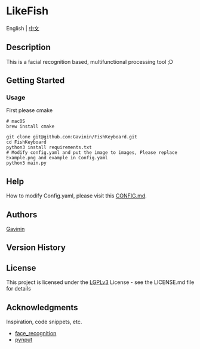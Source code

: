 # LikeFish

English | [中文](docs%2FREADME_ZH.md)

## Description

This is a facial recognition based, multifunctional processing tool ;D

## Getting Started

### Usage

First please cmake
```shell
# macOS
brew install cmake
```

```shell
git clone git@github.com:Gavinin/FishKeyboard.git
cd FishKeyboard
python3 install requirements.txt
# Modify config.yaml and put the image to images, Please replace Example.png and example in Config.yaml
python3 main.py
```

## Help
How to modify Config.yaml, please visit this [CONFIG.md](docs%2FCONFIG.md).



## Authors

[Gavinin](https://github.com/Gavinin)

## Version History

## License

This project is licensed under the [LGPLv3](LICENSE) License - see the LICENSE.md file for details

## Acknowledgments

Inspiration, code snippets, etc.
* [face_recognition](https://github.com/ageitgey/face_recognition)
* [pynput](https://pynput.readthedocs.io/en/latest/index.html)


